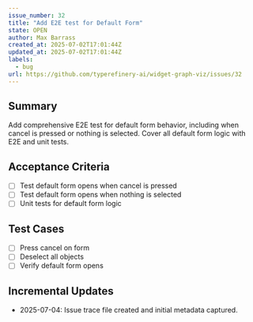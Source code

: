 ```yaml
---
issue_number: 32
title: "Add E2E test for Default Form"
state: OPEN
author: Max Barrass
created_at: 2025-07-02T17:01:44Z
updated_at: 2025-07-02T17:01:44Z
labels:
  - bug
url: https://github.com/typerefinery-ai/widget-graph-viz/issues/32
---
```


## Summary
Add comprehensive E2E test for default form behavior, including when cancel is pressed or nothing is selected. Cover all default form logic with E2E and unit tests.

## Acceptance Criteria
- [ ] Test default form opens when cancel is pressed
- [ ] Test default form opens when nothing is selected
- [ ] Unit tests for default form logic

## Test Cases
- [ ] Press cancel on form
- [ ] Deselect all objects
- [ ] Verify default form opens

## Incremental Updates

- 2025-07-04: Issue trace file created and initial metadata captured. 